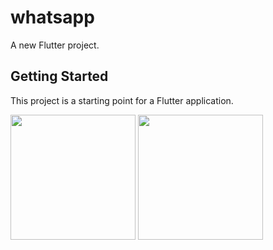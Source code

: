 # whatsapp

A new Flutter project.

## Getting Started

This project is a starting point for a Flutter application.

<img src="https://user-images.githubusercontent.com/57048049/236141954-6db0feaa-58f7-41ad-b98c-8b61e90725f5.png" width="200">  <img src="https://user-images.githubusercontent.com/57048049/236142038-a7d04851-cb0c-4512-9489-9fc9e6ff8fbb.png" width="200">
 

